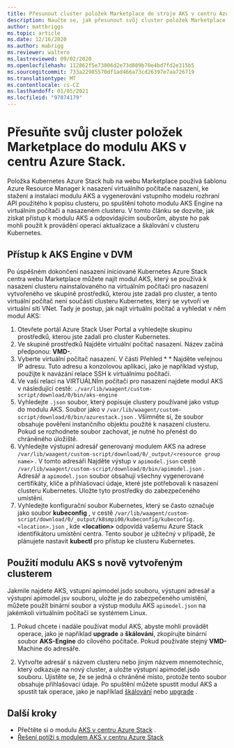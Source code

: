 ```yaml
---
title: Přesunout cluster položek Marketplace do stroje AKS v centru Azure Stack
description: Naučte se, jak přesunout svůj cluster položek Marketplace do modulu AKS na rozbočovači Azure Stack.
author: mattbriggs
ms.topic: article
ms.date: 12/16/2020
ms.author: mabrigg
ms.reviewer: waltero
ms.lastreviewed: 09/02/2020
ms.openlocfilehash: 112862f5e73806d2e73d809b70e4bd7fd2e315b5
ms.sourcegitcommit: 733a22985570df1ad466a73cd26397e7aa726719
ms.translationtype: MT
ms.contentlocale: cs-CZ
ms.lasthandoff: 01/05/2021
ms.locfileid: "97874179"
---
```

# <a name="move-your-marketplace-item-cluster-to-the-aks-engine-on-azure-stack-hub"></a>Přesuňte svůj cluster položek Marketplace do modulu AKS v centru Azure Stack.

Položka Kubernetes Azure Stack hub na webu Marketplace používá šablonu Azure Resource Manager k nasazení virtuálního počítače nasazení, ke stažení a instalaci modulu AKS a vygenerování vstupního modelu rozhraní API použitého k popisu clusteru, po spuštění tohoto modulu AKS Engine na virtuálním počítači a nasazeném clusteru. V tomto článku se dozvíte, jak získat přístup k modulu AKS a odpovídajícím souborům, abyste ho pak mohli použít k provádění operací aktualizace a škálování v clusteru Kubernetes.

## <a name="access-aks-engine-in-the-dvm"></a>Přístup k AKS Engine v DVM

Po úspěšném dokončení nasazení iniciované Kubernetes Azure Stack centra webu Marketplace můžete najít modul AKS, který se používá k nasazení clusteru nainstalovaného na virtuálním počítači pro nasazení vytvořeného ve skupině prostředků, kterou jste zadali pro cluster, a tento virtuální počítač není součástí clusteru Kubernetes, který se vytvoří ve virtuální síti VNet. Tady je postup, jak najít virtuální počítač a vyhledat v něm modul AKS:

1.  Otevřete portál Azure Stack User Portal a vyhledejte skupinu prostředků, kterou jste zadali pro cluster Kubernetes.
2.  Ve skupině prostředků Najděte virtuální počítač nasazení. Název začíná předponou: **VMD-**.
3.  Vyberte virtuální počítač nasazení. V části Přehled * * Najděte veřejnou IP adresu. Tuto adresu a konzolovou aplikaci, jako je například výstup, použijte k navázání relace SSH k virtuálnímu počítači.
4.  Ve vaší relaci na VIRTUÁLNÍm počítači pro nasazení najdete modul AKS v následující cestě: `./var/lib/waagent/custom-script/download/0/bin/aks-engine`
5.  Vyhledejte `.json` soubor, který popisuje clustery používané jako vstup do modulu AKS. Soubor jako v `/var/lib/waagent/custom-script/download/0/bin/azurestack.json` . Všimněte si, že soubor obsahuje pověření instančního objektu použité k nasazení clusteru. Pokud se rozhodnete soubor zachovat, je nutné ho přenést do chráněného úložiště.
6.  Vyhledejte výstupní adresář generovaný modulem AKS na adrese `/var/lib/waagent/custom-script/download/0/_output/<resource group name>` . V tomto adresáři Najděte výstup v `apimodel.json` cestě `/var/lib/waagent/custom-script/download/0/bin/apimodel.json` . Adresář a `apimodel.json` soubor obsahují všechny vygenerované certifikáty, klíče a přihlašovací údaje, které jste potřebovali k nasazení clusteru Kubernetes. Uložte tyto prostředky do zabezpečeného umístění.
7.  Vyhledejte konfigurační soubor Kubernetes, který se často označuje jako soubor **kubeconfig** , v cestě `/var/lib/waagent/custom-script/download/0/_output/k8smpi00/kubeconfig/kubeconfig.<location>.json` , kde **\<location>**  odpovídá vašemu Azure Stack identifikátoru umístění centra. Tento soubor je užitečný v případě, že plánujete nastavit **kubectl** pro přístup ke clusteru Kubernetes.


## <a name="use-the-aks-engine-with-your-newly-created-cluster"></a>Použití modulu AKS s nově vytvořeným clusterem

Jakmile najdete AKS, vstupní apimodel.jsdo souboru, výstupní adresář a výstupní apimodel.jsv souboru, uložte je do zabezpečeného umístění, můžete použít binární soubor a výstup modulu AKS `apimodel.json` na jakémkoli virtuálním počítači se systémem Linux.

1.  Pokud chcete i nadále používat modul AKS, abyste mohli provádět operace, jako je například **upgrade** a **škálování**, zkopírujte binární soubor **AKS-Engine** do cílového počítače. Pokud používáte stejný **VMD-** Machine do adresáře.

2.  Vytvořte adresář s názvem clusteru nebo jiným názvem mnemotechnic, který odkazuje na nový cluster, a uložte výstupní apimodel.jsdo souboru. Ujistěte se, že se jedná o chráněné místo, protože tento soubor obsahuje přihlašovací údaje. Po spuštění můžete spustit modul AKS a spustit tak operace, jako je například [škálování](azure-stack-kubernetes-aks-engine-scale.md) nebo [upgrade](azure-stack-kubernetes-aks-engine-upgrade.md) .

## <a name="next-steps"></a>Další kroky

- Přečtěte si o modulu [AKS v centru Azure Stack](azure-stack-kubernetes-aks-engine-overview.md) .  
- [Řešení potíží s modulem AKS v centru Azure Stack](azure-stack-kubernetes-aks-engine-troubleshoot.md)  
